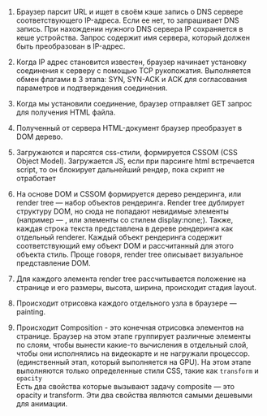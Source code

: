 1. Браузер парсит URL и ищет в своём кэше запись о DNS сервере соответствующего IP-адреса. Если ее нет, то запрашивает DNS запись. При нахождении нужного DNS сервера IP сохраняется в кеше устройства. Запрос содержит имя сервера, который должен быть преобразован в IP-адрес.

2. Когда IP адрес становится известен, браузер начинает установку соединения к серверу с помощью TCP рукопожатия. Выполняется обмен флагами в 3 этапа: SYN, SYN-ACK и ACK для согласования параметров и подтверждения соединения.

3. Когда мы установили соединение, браузер отправляет GET запрос для получения HTML файла.

4. Полученный от сервера HTML-документ браузер преобразует в DOM дерево.

5. Загружаются и парсятся css-стили, формируется CSSOM (CSS Object Model). Загружается JS, если при парсинге html встречается script, то он блокирует дальнейший рендер, пока скрипт не отработает

6. На основе DOM и CSSOM формируется дерево рендеринга, или render tree — набор объектов рендеринга. Render tree дублирует структуру DOM, но сюда не попадают невидимые элементы (например — <head>, или элементы со стилем display:none;). Также, каждая строка текста представлена в дереве рендеринга как отдельный renderer. Каждый объект рендеринга содержит соответствующий ему объект DOM и рассчитанный для этого объекта стиль. Проще говоря, render tree описывает визуальное представление DOM.

 7. Для каждого элемента render tree рассчитывается положение на странице и его размеры, высота, ширина, происходит стадия layout.

8. Происходит отрисовка каждого отдельного узла в браузере — painting.

9. Происходит Composition - это конечная отрисовка элементов на странице. Браузер на этом этапе группирует различные элементы по слоям, чтобы вынести какие-то вычисления в отдельный слой, чтобы они исполнялись на видеокарте и не нагружали процессор. (единственный этап, который выполняется на GPU). На этом этапе выполняются только определенные стили CSS, такие как `transform` и `opacity`    
Есть два свойства которые вызывают задачу composite — это opacity и transform. Эти два свойства являются самыми дешевыми для анимации.
